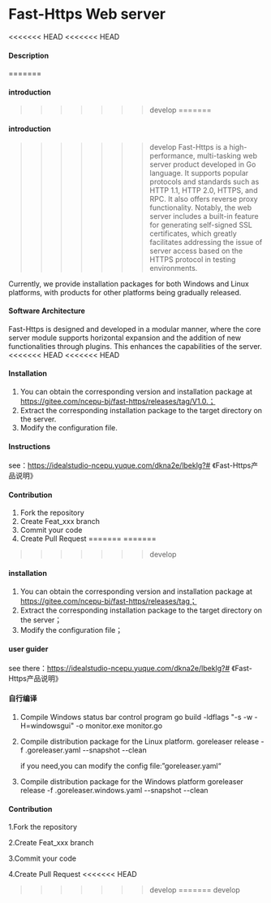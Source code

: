 # Fast-Https Web server

<<<<<<< HEAD
<<<<<<< HEAD
#### Description
=======
#### introduction
>>>>>>> develop
=======
#### introduction
>>>>>>> develop
Fast-Https is a high-performance, multi-tasking web server product developed in Go language. It supports popular protocols and standards such as HTTP 1.1, HTTP 2.0, HTTPS, and RPC. It also offers reverse proxy functionality. Notably, the web server includes a built-in feature for generating self-signed SSL certificates, which greatly facilitates addressing the issue of server access based on the HTTPS protocol in testing environments.

Currently, we provide installation packages for both Windows and Linux platforms, with products for other platforms being gradually released.

#### Software Architecture
Fast-Https is designed and developed in a modular manner, where the core server module supports horizontal expansion and the addition of new functionalities through plugins. This enhances the capabilities of the server.
<<<<<<< HEAD
<<<<<<< HEAD


#### Installation
1.  You can obtain the corresponding version and installation package at https://gitee.com/ncepu-bj/fast-https/releases/tag/V1.0.；
2.  Extract the corresponding installation package to the target directory on the server.
3.  Modify the configuration file.

#### Instructions
see：https://idealstudio-ncepu.yuque.com/dkna2e/lbeklg?# 《Fast-Https产品说明》


#### Contribution
1.  Fork the repository
2.  Create Feat_xxx branch
3.  Commit your code
4.  Create Pull Request
=======
=======
>>>>>>> develop

#### installation
1. You can obtain the corresponding version and installation package at https://gitee.com/ncepu-bj/fast-https/releases/tag；
2. Extract the corresponding installation package to the target directory on the server；
3. Modify the configuration file；

#### user guider
see there：https://idealstudio-ncepu.yuque.com/dkna2e/lbeklg?# 《Fast-Https产品说明》

#### 自行编译
1. Compile Windows status bar control program
   go build -ldflags "-s -w -H=windowsgui" -o monitor.exe monitor.go

2. Compile distribution package for the Linux platform.
   goreleaser release -f .goreleaser.yaml --snapshot --clean

   if you need,you can modify the config file:”goreleaser.yaml“

3. Compile distribution package for the Windows platform
   goreleaser release -f .goreleaser.windows.yaml --snapshot --clean


#### Contribution
1.Fork the repository

2.Create Feat_xxx branch

3.Commit your code

4.Create Pull Request
<<<<<<< HEAD
>>>>>>> develop
=======
>>>>>>> develop
